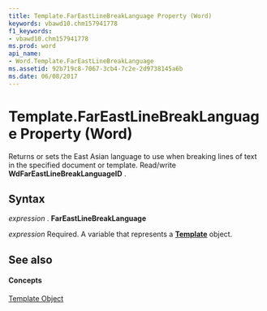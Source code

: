 ```yaml
---
title: Template.FarEastLineBreakLanguage Property (Word)
keywords: vbawd10.chm157941778
f1_keywords:
- vbawd10.chm157941778
ms.prod: word
api_name:
- Word.Template.FarEastLineBreakLanguage
ms.assetid: 92b719c8-7067-3cb4-7c2e-2d9738145a6b
ms.date: 06/08/2017
---
```



# Template.FarEastLineBreakLanguage Property (Word)

Returns or sets the East Asian language to use when breaking lines of text in the specified document or template. Read/write  **WdFarEastLineBreakLanguageID** .


## Syntax

 _expression_ . **FarEastLineBreakLanguage**

 _expression_ Required. A variable that represents a **[Template](Word.Template.md)** object.


## See also


#### Concepts


[Template Object](Word.Template.md)

